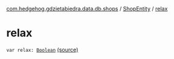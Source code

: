 [com.hedgehog.gdzietabiedra.data.db.shops](../index.md) / [ShopEntity](index.md) / [relax](./relax.md)

# relax

`var relax: `[`Boolean`](https://kotlinlang.org/api/latest/jvm/stdlib/kotlin/-boolean/index.html) [(source)](https://github.com/asvid/GdzieTaBiedra/tree/master/app/src/main/java/com/hedgehog/gdzietabiedra/data/repository/shops/ShopEntity.kt#L36)